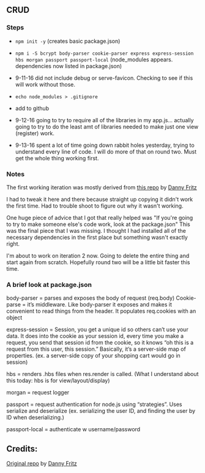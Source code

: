 ## CRUD

### Steps

* `npm init -y` (creates basic package.json)

* `npm i -S bcrypt body-parser cookie-parser express express-session hbs morgan passport passport-local` (node_modules appears. dependencies now listed in package.json)

* 9-11-16 did not include debug or serve-favicon. Checking to see if this will work without those.

* `echo node_modules > .gitignore`

* add to github

* 9-12-16 going to try to require all of the libraries in my app.js... actually going to try to do the least amt of libraries needed to make just one view (register) work.

* 9-13-16 spent a lot of time going down rabbit holes yesterday, trying to understand every line of code. I will do more of that on round two. Must get the whole thing working first.



### Notes

The first working iteration was mostly derived from [this repo](https://github.com/dannyfritz/passport-example/tree/memory) by [Danny Fritz](https://github.com/dannyfritz)

I had to tweak it here and there because straight up copying it didn't work the first time. Had to trouble shoot to figure out why it wasn't working.

One huge piece of advice that I got that really helped was "If you're going to try to make someone else's code work, look at the package.json" This was the final piece that I was missing. I thought I had installed all of the necessary dependencies in the first place but something wasn't exactly right.

I'm about to work on iteration 2 now. Going to delete the entire thing and start again from scratch. Hopefully round two will be a little bit faster this time.

### A brief look at package.json

body-parser = parses and exposes the body of request (req.body)
Cookie-parse = it’s middleware. Like body-parser it exposes and makes it convenient to read things from the header. It populates req.cookies with an object

express-session = Session, you get a unique id so others can’t use your data. It does into the cookie as your session id, every time you make a request, you send that session id from the cookie, so it knows “oh this is a request from this user, this session.” Basically, it’s a server-side map of properties. (ex. a server-side copy of your shopping cart would go in session)

hbs = renders .hbs files when res.render is called. (What I understand about this today: hbs is for view/layout/display)

morgan = request logger

passport = request authentication for node.js using “strategies”. Uses serialize and deserialize (ex. serializing the user ID, and finding the user by ID when deserializing.)

passport-local = authenticate w username/password






## Credits:

[Original repo](https://github.com/dannyfritz/passport-example/tree/memory) by [Danny Fritz](https://github.com/dannyfritz)
